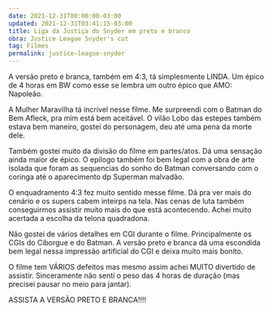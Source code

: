 ```yaml
---
date: 2021-12-31T00:00:00-03:00
updated: 2021-12-31T03:41:15-03:00
title: Liga da Justiça do Snyder em preto e branco
obra: Justice League Snyder's cut
tag: Filmes
permalink: justice-league-snyder
---
```


A versão preto e branca, também em 4:3, tá simplesmente LINDA. Um épico de 4 horas em BW como esse se lembra um outro épico que AMO: Napoleão.

A Mulher Maravilha tá incrível nesse filme. Me surpreendi com o Batman do Bem Afleck, pra mim está bem aceitável. O vilão Lobo das estepes também estava bem maneiro, gostei do personagem, deu até uma pena da morte dele.

Também gostei muito da divisão do filme em partes/atos. Dá uma sensação ainda maior de épico. O epílogo também foi bem legal com a obra de arte isolada que foram as sequencias do sonho do Batman conversando com o coringa até o aparecimento dp Superman malvadão.

O enquadramento 4:3 fez muito sentido messe filme. Dá pra ver mais do cenário e os supers cabem inteirps na tela. Nas cenas de luta também conseguirmos assistir muito mais do que está acontecendo. Achei muito acertada a escolha da telona quadradona.

Não gostei de vários detalhes em CGI durante o filme. Principalmente os CGIs do Ciborgue e do Batman. A versão preto e branca dá uma escondida bem legal nessa impressão artificial do CGI e deixa muito mais bonito.

O filme tem VÁRIOS defeitos mas mesmo assim achei MUITO divertido de assistir. Sinceramente não senti o peso das 4 horas de duração (mas precisei pausar no meio para jantar).

ASSISTA A VERSÃO PRETO E BRANCA!!!!
